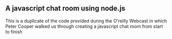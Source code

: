 ## A javascript chat room using node.js

This is a duplicate of the code provided during the O'reilly Webcast
in which Peter Cooper walked us through creating a javascript chat room from start to 
finish

